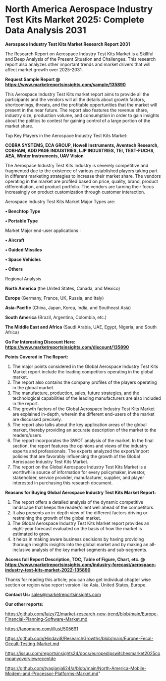 # North America Aerospace Industry Test Kits Market 2025: Complete Data Analysis 2031

<strong>Aerospace Industry Test Kits Market Research Report 2031</strong>

The Research Report on Aerospace Industry Test Kits Market is a Skillful and Deep Analysis of the Present Situation and Challenges. This research report also analyzes other important trends and market drivers that will affect market growth over 2025-2031.

<strong>Request Sample Report @ <a href=https://www.marketreportsinsights.com/sample/135890>https://www.marketreportsinsights.com/sample/135890</a></strong>

This Aerospace Industry Test Kits market report aims to provide all the participants and the vendors will all the details about growth factors, shortcomings, threats, and the profitable opportunities that the market will present in the near future. The report also features the revenue share, industry size, production volume, and consumption in order to gain insights about the politics to contest for gaining control of a large portion of the market share.

Top Key Players in the Aerospace Industry Test Kits Market:

<strong>COBRA SYSTEMS, ECA GROUP, Howell Instruments, Aventech Research, COBHAM, ADD PAGE INDUSTRIES, LJP INDUSTRIES, TEI, TEST-FUCHS, AEA, Winter Instruments, UAV Vision</strong>

The Aerospace Industry Test Kits Industry is severely competitive and fragmented due to the existence of various established players taking part in different marketing strategies to increase their market share. The vendors operating in the market are profiled based on price, quality, brand, product differentiation, and product portfolio. The vendors are turning their focus increasingly on product customization through customer interaction.

Aerospace Industry Test Kits Market Major Types are:

<strong>• Benchtop Type

• Portable Type</strong>

Market Major end-user applications :

<strong>• Aircraft

• Guided Missiles

• Space Vehicles

• Others</strong>

Regional Analysis

</u><strong><b>North America</b></strong> (the United States, Canada, and Mexico)

<strong><b>Europe </b></strong>(Germany, France, UK, Russia, and Italy)

<strong><b>Asia-Pacific</b></strong> (China, Japan, Korea, India, and Southeast Asia)

<strong><b>South America</b></strong> (Brazil, Argentina, Colombia, etc.)

<strong><b>The Middle East and Africa</b></strong> (Saudi Arabia, UAE, Egypt, Nigeria, and South Africa)

<strong>Go For Interesting Discount Here: <a href=https://www.marketreportsinsights.com/discount/135890>https://www.marketreportsinsights.com/discount/135890</a></strong>

<strong>Points Covered in The Report:</strong>
<ol>
  <li>The major points considered in the Global Aerospace Industry Test Kits Market report include the leading competitors operating in the global market.</li>
  <li>The report also contains the company profiles of the players operating in the global market.</li>
  <li>The manufacture, production, sales, future strategies, and the technological capabilities of the leading manufacturers are also included in the report.</li>
  <li>The growth factors of the Global Aerospace Industry Test Kits Market are explained in-depth, wherein the different end-users of the market are discussed precisely.</li>
  <li>The report also talks about the key application areas of the global market, thereby providing an accurate description of the market to the readers/users.</li>
  <li>The report incorporates the SWOT analysis of the market. In the final section, the report features the opinions and views of the industry experts and professionals. The experts analyzed the export/import policies that are favorably influencing the growth of the Global Aerospace Industry Test Kits Market.</li>
  <li>The report on the Global Aerospace Industry Test Kits Market is a worthwhile source of information for every policymaker, investor, stakeholder, service provider, manufacturer, supplier, and player interested in purchasing this research document.</li>
</ol>
<strong>Reasons for Buying Global Aerospace Industry Test Kits Market Report:</strong>

<ol>
  <li>The report offers a detailed analysis of the dynamic competitive landscape that keeps the reader/client well ahead of the competitors.</li>
  <li>It also presents an in-depth view of the different factors driving or restraining the growth of the global market.</li>
  <li>The Global Aerospace Industry Test Kits Market report provides an eight-year forecast evaluated on the basis of how the market is estimated to grow.</li>
  <li>It helps in making aware business decisions by having providing thorough insights insights into the global market and by making an all-inclusive analysis of the key market segments and sub-segments.</li>
</ol>
<strong>Access full Report Description, TOC, Table of Figure, Chart, etc. @ <a href=https://www.marketreportsinsights.com/industry-forecast/aerospace-industry-test-kits-market-2022-135890>https://www.marketreportsinsights.com/industry-forecast/aerospace-industry-test-kits-market-2022-135890</a></strong>


Thanks for reading this article; you can also get individual chapter wise section or region wise report version like Asia, United States, Europe.

<strong>Contact Us:</strong>
sales@marketreportsinsights.com

<strong>Our other reports:</strong>

<a href=https://github.com/faizy72/market-research-new-trend/blob/main/Europe-Financial-Planning-Software-Market.md>https://github.com/faizy72/market-research-new-trend/blob/main/Europe-Financial-Planning-Software-Market.md</a>

<a href=https://tanomuno.com/illust/505691>https://tanomuno.com/illust/505691</a>

<a href=https://github.com/Hindavi8/ResearchGrowths/blob/main/Europe-Fecal-Occult-Testing-Market.md>https://github.com/Hindavi8/ResearchGrowths/blob/main/Europe-Fecal-Occult-Testing-Market.md</a>

<a href=https://issuu.com/reportsinsights24/docs/europedipswitchesmarket2025companyoverviewrecentde>https://issuu.com/reportsinsights24/docs/europedipswitchesmarket2025companyoverviewrecentde</a>

<a href=https://github.com/tyagianjali24/a/blob/main/North-America-Mobile-Modem-and-Processor-Platforms-Market.md>https://github.com/tyagianjali24/a/blob/main/North-America-Mobile-Modem-and-Processor-Platforms-Market.md</a>"

